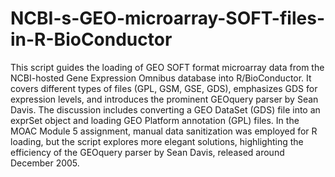 # NCBI-s-GEO-microarray-SOFT-files-in-R-BioConductor
This script guides the loading of GEO SOFT format microarray data from the NCBI-hosted Gene Expression Omnibus database into R/BioConductor. It covers different types of files (GPL, GSM, GSE, GDS), emphasizes GDS for expression levels, and introduces the prominent GEOquery parser by Sean Davis. The discussion includes converting a GEO DataSet (GDS) file into an exprSet object and loading GEO Platform annotation (GPL) files. In the MOAC Module 5 assignment, manual data sanitization was employed for R loading, but the script explores more elegant solutions, highlighting the efficiency of the GEOquery parser by Sean Davis, released around December 2005.





